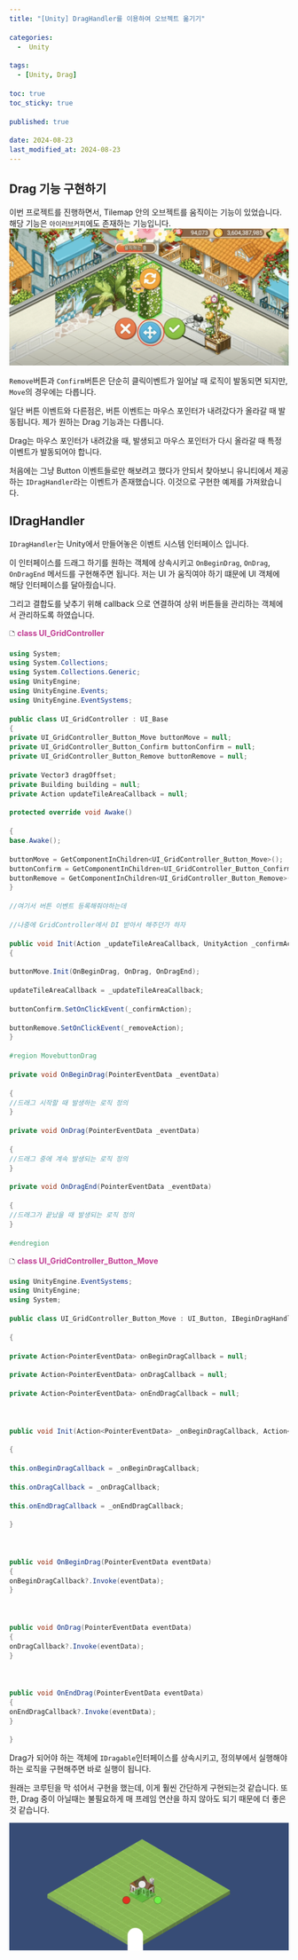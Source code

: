 ```yaml
---
title: "[Unity] DragHandler를 이용하여 오브젝트 옮기기"

categories:
  -  Unity
  
tags:
  - [Unity, Drag]

toc: true
toc_sticky: true

published: true

date: 2024-08-23
last_modified_at: 2024-08-23
---
```

## Drag 기능 구현하기

이번 프로젝트를 진행하면서, Tilemap 안의 오브젝트를 움직이는 기능이 있었습니다. 해당 기능은 `아이러브커피`에도 존재하는 기능입니다.
![Drag 기능](/images/Pasted%20image%2020240823134546.png)

`Remove`버튼과 `Confirm`버튼은 단순히 클릭이벤트가 일어날 때 로직이 발동되면 되지만, `Move`의 경우에는 다릅니다.

일단 버튼 이벤트와 다른점은, 버튼 이벤트는 마우스 포인터가 내려갔다가 올라갈 때 발동됩니다. 제가 원하는 Drag 기능과는 다릅니다.

Drag는 마우스 포인터가 내려갔을 때, 발생되고 마우스 포인터가 다시 올라갈 때 특정 이벤트가 발동되어야 합니다.

처음에는 그냥 Button 이벤트들로만 해보려고 했다가 안되서 찾아보니 유니티에서 제공하는 `IDragHandler`라는 이벤트가 존재했습니다. 이것으로 구현한 예제를 가져왔습니다.


## IDragHandler

`IDragHandler`는  Unity에서 만들어놓은 이벤트 시스템 인터페이스 입니다.

이 인터페이스를 드래그 하기를 원하는 객체에 상속시키고 `OnBeginDrag`, `OnDrag`, `OnDragEnd` 메서드를 구현해주면 됩니다. 저는 UI 가 움직여야 하기 떄문에 UI 객체에 해당 인터페이스를 달아줬습니다.

그리고 결합도를 낮추기 위해 callback 으로 연결하여 상위 버튼들을 관리하는 객체에서 관리하도록 하였습니다.

🗅 **<span style="color: #c03a92">class UI_GridController</span>**
```csharp
using System;
using System.Collections;
using System.Collections.Generic;
using UnityEngine;
using UnityEngine.Events;
using UnityEngine.EventSystems;

public class UI_GridController : UI_Base
{
private UI_GridController_Button_Move buttonMove = null;
private UI_GridController_Button_Confirm buttonConfirm = null;
private UI_GridController_Button_Remove buttonRemove = null;

private Vector3 dragOffset;
private Building building = null;
private Action updateTileAreaCallback = null;

protected override void Awake()

{
base.Awake();

buttonMove = GetComponentInChildren<UI_GridController_Button_Move>();
buttonConfirm = GetComponentInChildren<UI_GridController_Button_Confirm>();
buttonRemove = GetComponentInChildren<UI_GridController_Button_Remove>();
}

//여기서 버튼 이벤트 등록해줘야하는데

//나중에 GridController에서 DI 받아서 해주던가 하자

public void Init(Action _updateTileAreaCallback, UnityAction _confirmAction, UnityAction _removeAction)
{

buttonMove.Init(OnBeginDrag, OnDrag, OnDragEnd);

updateTileAreaCallback = _updateTileAreaCallback;

buttonConfirm.SetOnClickEvent(_confirmAction);

buttonRemove.SetOnClickEvent(_removeAction);
}

#region MovebuttonDrag

private void OnBeginDrag(PointerEventData _eventData)

{
//드래그 시작할 때 발생하는 로직 정의
}

private void OnDrag(PointerEventData _eventData)

{
//드래그 중에 계속 발생되는 로직 정의
}

private void OnDragEnd(PointerEventData _eventData)

{
//드래그가 끝났을 때 발생되는 로직 정의
}

#endregion
```

🗅 **<span style="color: #c03a92">class UI_GridController_Button_Move</span>**
```csharp
using UnityEngine.EventSystems;
using UnityEngine;
using System;

public class UI_GridController_Button_Move : UI_Button, IBeginDragHandler, IDragHandler, IEndDragHandler

{

private Action<PointerEventData> onBeginDragCallback = null;

private Action<PointerEventData> onDragCallback = null;

private Action<PointerEventData> onEndDragCallback = null;

  

public void Init(Action<PointerEventData> _onBeginDragCallback, Action<PointerEventData> _onDragCallback, Action<PointerEventData> _onEndDragCallback)

{

this.onBeginDragCallback = _onBeginDragCallback;

this.onDragCallback = _onDragCallback;

this.onEndDragCallback = _onEndDragCallback;

}

  

public void OnBeginDrag(PointerEventData eventData)
{
onBeginDragCallback?.Invoke(eventData);
}

  

public void OnDrag(PointerEventData eventData)
{
onDragCallback?.Invoke(eventData);
}

  

public void OnEndDrag(PointerEventData eventData)
{
onEndDragCallback?.Invoke(eventData);
}

}

```

Drag가 되어야 하는 객체에 `IDragable`인터페이스를 상속시키고, 정의부에서 실행해야 하는 로직을 구현해주면 바로 실행이 됩니다.

원래는 코루틴을 막 섞어서 구현을 했는데, 이게 훨씬 간단하게 구현되는것 같습니다. 또한, Drag 중이 아닐때는 불필요하게 매 프레임 연산을 하지 않아도 되기 때문에 더 좋은 것 같습니다.

![move 구현](/images/Pasted%20image%2020240823140230.png)